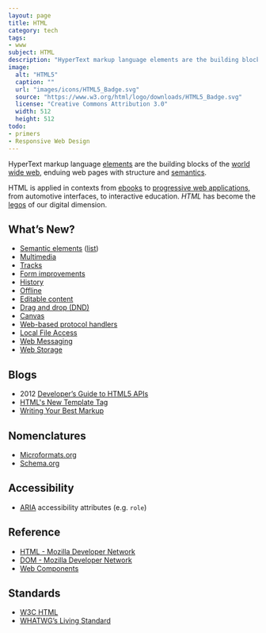 ```yaml
---
layout: page
title: HTML
category: tech
tags:
- www
subject: HTML
description: "HyperText markup language elements are the building blocks of the web, enduing web pages with structure and semantics."
image:
  alt: "HTML5"
  caption: ""
  url: "images/icons/HTML5_Badge.svg"
  source: "https://www.w3.org/html/logo/downloads/HTML5_Badge.svg"
  license: "Creative Commons Attribution 3.0"
  width: 512
  height: 512
todo:
- primers
- Responsive Web Design
---
```


HyperText markup language
[elements](https://developer.mozilla.org/en-US/docs/Web/HTML/Element)
are the building blocks of the
[world wide web](http://webfoundation.org/),
enduing web pages with structure and
[semantics](https://en.wikipedia.org/wiki/Semantic_Web).

HTML is applied in contexts from [ebooks](http://www.jedisaber.com/eBooks/formatsource.shtml)
to [progressive web applications](http://blog.ionic.io/what-is-a-progressive-web-app/),
from automotive interfaces, to interactive education.
*HTML* has become the
[legos](http://www.lego.com/) of our digital dimension.

What’s New?
-----
- [Semantic elements](https://www.smashingmagazine.com/2011/11/html5-semantics/) ([list](https://www.w3.org/TR/html-markup/elements.html))
- [Multimedia](https://developer.mozilla.org/en-US/docs/Web/Guide/HTML/Using_HTML5_audio_and_video)
- [Tracks](http://www.html5rocks.com/en/tutorials/track/basics/)
- [Form improvements](http://www.html5rocks.com/en/tutorials/forms/html5forms/)
- [History](https://css-tricks.com/using-the-html5-history-api/)
- [Offline](http://www.html5rocks.com/en/features/offline)
- [Editable content](http://html5doctor.com/the-contenteditable-attribute/)
- [Drag and drop (DND)](https://developer.mozilla.org/en-US/docs/Web/API/HTML_Drag_and_Drop_API)
- [Canvas](http://www.html5canvastutorials.com/)
- [Web-based protocol handlers](https://developer.mozilla.org/en-US/docs/Web-based_protocol_handlers)
- [Local File Access](http://www.html5rocks.com/en/features/file_access)
- [Web Messaging](http://www.html5rocks.com/en/features/connectivity)
- [Web Storage](http://www.html5rocks.com/en/features/storage)

Blogs
-----
* 2012 [Developer’s Guide to HTML5 APIs](http://www.creativebloq.com/html5/developer-s-guide-html5-apis-1122923)
* [HTML's New Template Tag](http://www.html5rocks.com/en/tutorials/webcomponents/template/)
* [Writing Your Best Markup](http://learn.shayhowe.com/html-css/writing-your-best-code/)

Nomenclatures
-----
* [Microformats.org](http://microformats.org/)
* [Schema.org](https://schema.org/docs/gs.html)

Accessibility
------
* [ARIA](https://developer.mozilla.org/en-US/docs/Web/Accessibility/ARIA) accessibility attributes (e.g. ```role```)

Reference
-----
* [HTML - Mozilla Developer Network](https://developer.mozilla.org/en-US/docs/Web/HTML)
* [DOM - Mozilla Developer Network](https://developer.mozilla.org/en-US/docs/Web/API/Document_Object_Model)
* [Web Components]({{site.baseurl}}tech/web-components.html)

Standards
-----
* [W3C HTML](https://www.w3.org/html/)
* [WHATWG’s Living Standard](https://html.spec.whatwg.org/multipage/)
